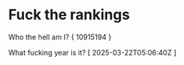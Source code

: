 # Fuck the rankings

Who the hell am I?
{ 10915194 }

What fucking year is it?
[ 2025-03-22T05:06:40Z ]
